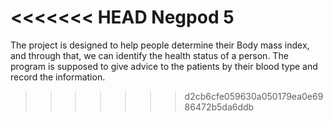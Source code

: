 <<<<<<< HEAD
Negpod 5 
=======
The project is designed to help people determine their Body mass index, and through that, we can identify the health status of a person.
 The program is supposed to give advice to the patients by their blood type and record the information.
>>>>>>> d2cb6cfe059630a050179ea0e6986472b5da6ddb
